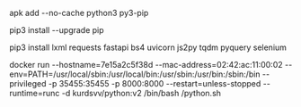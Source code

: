 apk add --no-cache python3 py3-pip


pip3 install --upgrade pip 


pip3 install lxml requests fastapi bs4  uvicorn js2py tqdm pyquery  selenium

docker run  --hostname=7e15a2c5f38d --mac-address=02:42:ac:11:00:02 --env=PATH=/usr/local/sbin:/usr/local/bin:/usr/sbin:/usr/bin:/sbin:/bin --privileged -p 35455:35455 -p 8000:8000 --restart=unless-stopped --runtime=runc -d kurdsvv/python:v2  /bin/bash  /python.sh
